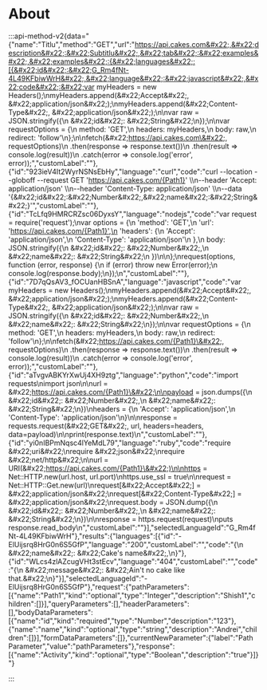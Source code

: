 # About

:::api-method-v2{data="{&#x22;name&#x22;:&#x22;Titlu&#x22;,&#x22;method&#x22;:&#x22;GET&#x22;,&#x22;url&#x22;:&#x22;https://api.cakes.com&#x22;,&#x22;description&#x22;:&#x22;Subtitlu&#x22;,&#x22;tab&#x22;:&#x22;examples&#x22;,&#x22;examples&#x22;:{&#x22;languages&#x22;:[{&#x22;id&#x22;:&#x22;G_Rm4fNt-4L49KFbiwWrH&#x22;,&#x22;language&#x22;:&#x22;javascript&#x22;,&#x22;code&#x22;:&#x22;var myHeaders = new Headers();\nmyHeaders.append(\&#x22;Accept\&#x22;, \&#x22;application/json\&#x22;);\nmyHeaders.append(\&#x22;Content-Type\&#x22;, \&#x22;application/json\&#x22;);\n\nvar raw = JSON.stringify({\n   \&#x22;id\&#x22;: \&#x22;String\&#x22;\n});\n\nvar requestOptions = {\n   method: 'GET',\n   headers: myHeaders,\n   body: raw,\n   redirect: 'follow'\n};\n\nfetch(\&#x22;https://api.cakes.com\&#x22;, requestOptions)\n   .then(response => response.text())\n   .then(result => console.log(result))\n   .catch(error => console.log('error', error));&#x22;,&#x22;customLabel&#x22;:&#x22;&#x22;},{&#x22;id&#x22;:&#x22;923ieV4It2WyrNSNsEbHy&#x22;,&#x22;language&#x22;:&#x22;curl&#x22;,&#x22;code&#x22;:&#x22;curl --location --globoff --request GET 'https://api.cakes.com/{Path1}' \\\n--header 'Accept: application/json' \\\n--header 'Content-Type: application/json' \\\n--data '{\&#x22;id\&#x22;:\&#x22;Number\&#x22;,\&#x22;name\&#x22;:\&#x22;String\&#x22;}'&#x22;,&#x22;customLabel&#x22;:&#x22;&#x22;},{&#x22;id&#x22;:&#x22;TcLfq9HMRCRZsc06DyxsY&#x22;,&#x22;language&#x22;:&#x22;nodejs&#x22;,&#x22;code&#x22;:&#x22;var request = require('request');\nvar options = {\n   'method': 'GET',\n   'url': 'https://api.cakes.com/{Path1}',\n   'headers': {\n      'Accept': 'application/json',\n      'Content-Type': 'application/json'\n   },\n   body: JSON.stringify({\n      \&#x22;id\&#x22;: \&#x22;Number\&#x22;,\n      \&#x22;name\&#x22;: \&#x22;String\&#x22;\n   })\n\n};\nrequest(options, function (error, response) {\n   if (error) throw new Error(error);\n   console.log(response.body);\n});\n&#x22;,&#x22;customLabel&#x22;:&#x22;&#x22;},{&#x22;id&#x22;:&#x22;7D7qQsAV3_fOCUanHBSnA&#x22;,&#x22;language&#x22;:&#x22;javascript&#x22;,&#x22;code&#x22;:&#x22;var myHeaders = new Headers();\nmyHeaders.append(\&#x22;Accept\&#x22;, \&#x22;application/json\&#x22;);\nmyHeaders.append(\&#x22;Content-Type\&#x22;, \&#x22;application/json\&#x22;);\n\nvar raw = JSON.stringify({\n   \&#x22;id\&#x22;: \&#x22;Number\&#x22;,\n   \&#x22;name\&#x22;: \&#x22;String\&#x22;\n});\n\nvar requestOptions = {\n   method: 'GET',\n   headers: myHeaders,\n   body: raw,\n   redirect: 'follow'\n};\n\nfetch(\&#x22;https://api.cakes.com/{Path1}\&#x22;, requestOptions)\n   .then(response => response.text())\n   .then(result => console.log(result))\n   .catch(error => console.log('error', error));&#x22;,&#x22;customLabel&#x22;:&#x22;&#x22;},{&#x22;id&#x22;:&#x22;aTvgvABKYrXwUj4XH9ztg&#x22;,&#x22;language&#x22;:&#x22;python&#x22;,&#x22;code&#x22;:&#x22;import requests\nimport json\n\nurl = \&#x22;https://api.cakes.com/{Path1}\&#x22;\n\npayload = json.dumps({\n   \&#x22;id\&#x22;: \&#x22;Number\&#x22;,\n   \&#x22;name\&#x22;: \&#x22;String\&#x22;\n})\nheaders = {\n   'Accept': 'application/json',\n   'Content-Type': 'application/json'\n}\n\nresponse = requests.request(\&#x22;GET\&#x22;, url, headers=headers, data=payload)\n\nprint(response.text)\n&#x22;,&#x22;customLabel&#x22;:&#x22;&#x22;},{&#x22;id&#x22;:&#x22;yi0nIBPmNqsc4lYeMdL79&#x22;,&#x22;language&#x22;:&#x22;ruby&#x22;,&#x22;code&#x22;:&#x22;require \&#x22;uri\&#x22;\nrequire \&#x22;json\&#x22;\nrequire \&#x22;net/http\&#x22;\n\nurl = URI(\&#x22;https://api.cakes.com/{Path1}\&#x22;)\n\nhttps = Net::HTTP.new(url.host, url.port)\nhttps.use_ssl = true\n\nrequest = Net::HTTP::Get.new(url)\nrequest[\&#x22;Accept\&#x22;] = \&#x22;application/json\&#x22;\nrequest[\&#x22;Content-Type\&#x22;] = \&#x22;application/json\&#x22;\nrequest.body = JSON.dump({\n   \&#x22;id\&#x22;: \&#x22;Number\&#x22;,\n   \&#x22;name\&#x22;: \&#x22;String\&#x22;\n})\n\nresponse = https.request(request)\nputs response.read_body\n&#x22;,&#x22;customLabel&#x22;:&#x22;&#x22;}],&#x22;selectedLanguageId&#x22;:&#x22;G_Rm4fNt-4L49KFbiwWrH&#x22;},&#x22;results&#x22;:{&#x22;languages&#x22;:[{&#x22;id&#x22;:&#x22;-ElUijsrq8HrG0n6S5GfP&#x22;,&#x22;language&#x22;:&#x22;200&#x22;,&#x22;customLabel&#x22;:&#x22;&#x22;,&#x22;code&#x22;:&#x22;{\n  \&#x22;name\&#x22;: \&#x22;Cake's name\&#x22;,\n}&#x22;},{&#x22;id&#x22;:&#x22;WLcs4zlAZcugVHt3stEcv&#x22;,&#x22;language&#x22;:&#x22;404&#x22;,&#x22;customLabel&#x22;:&#x22;&#x22;,&#x22;code&#x22;:&#x22;{\n  \&#x22;message\&#x22;: \&#x22;Ain't no cake like that.\&#x22;\n}&#x22;}],&#x22;selectedLanguageId&#x22;:&#x22;-ElUijsrq8HrG0n6S5GfP&#x22;},&#x22;request&#x22;:{&#x22;pathParameters&#x22;:[{&#x22;name&#x22;:&#x22;Path1&#x22;,&#x22;kind&#x22;:&#x22;optional&#x22;,&#x22;type&#x22;:&#x22;Integer&#x22;,&#x22;description&#x22;:&#x22;Shish1&#x22;,&#x22;children&#x22;:[]}],&#x22;queryParameters&#x22;:[],&#x22;headerParameters&#x22;:[],&#x22;bodyDataParameters&#x22;:[{&#x22;name&#x22;:&#x22;id&#x22;,&#x22;kind&#x22;:&#x22;required&#x22;,&#x22;type&#x22;:&#x22;Number&#x22;,&#x22;description&#x22;:&#x22;123&#x22;},{&#x22;name&#x22;:&#x22;name&#x22;,&#x22;kind&#x22;:&#x22;optional&#x22;,&#x22;type&#x22;:&#x22;string&#x22;,&#x22;description&#x22;:&#x22;Andrei&#x22;,&#x22;children&#x22;:[]}],&#x22;formDataParameters&#x22;:[]},&#x22;currentNewParameter&#x22;:{&#x22;label&#x22;:&#x22;Path Parameter&#x22;,&#x22;value&#x22;:&#x22;pathParameters&#x22;},&#x22;response&#x22;:[{&#x22;name&#x22;:&#x22;Activity&#x22;,&#x22;kind&#x22;:&#x22;optional&#x22;,&#x22;type&#x22;:&#x22;Boolean&#x22;,&#x22;description&#x22;:&#x22;true&#x22;}]}"}

:::

